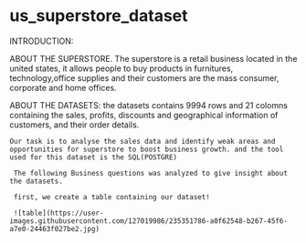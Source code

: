 # us_superstore_dataset

INTRODUCTION:

ABOUT THE SUPERSTORE.
  The superstore is a retail business located in the united states, it allows people to buy products in furnitures, technology,office supplies and their customers are the mass consumer, corporate and home offices.

ABOUT THE DATASETS:
   the datasets contains 9994 rows and 21 colomns containing the sales, profits, discounts and geographical information of customers, and their order details.
    
    Our task is to analyse the sales data and identify weak areas and opportunities for superstore to boost business growth. and the tool used for this dataset is the SQL(POSTGRE)
     
     The following Business questions was analyzed to give insight about the datasets.
     
     first, we create a table containing our dataset!
     
     ![table](https://user-images.githubusercontent.com/127019986/235351786-a0f62548-b267-45f6-a7e0-24463f027be2.jpg)
